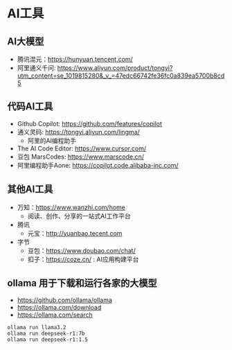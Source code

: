 # AI工具

## AI大模型

- 腾讯混元：<https://hunyuan.tencent.com/>
- 阿里通义千问: <https://www.aliyun.com/product/tongyi?utm_content=se_1019815280&_v_=47edc66742fe36fc0a839ea5700b8cd5>


## 代码AI工具

- Github Copilot: <https://github.com/features/copilot>
- 通义灵码: <https://tongyi.aliyun.com/lingma/>
  - 阿里的AI编程助手
- The AI Code Editor: <https://www.cursor.com/>
- 豆包 MarsCodes: <https://www.marscode.cn/>
- 阿里编程助手Aone: <https://copilot.code.alibaba-inc.com/>

## 其他AI工具

- 万知：<https://www.wanzhi.com/home>
  - 阅读、创作、分享的一站式AI工作平台
- 腾讯
  - 元宝：<http://yuanbao.tecent.com>
- 字节
  - 豆包：<https://www.doubao.com/chat/> 
  - 扣子：<https://coze.cn/> : AI应用构建平台

## ollama 用于下载和运行各家的大模型

- <https://github.com/ollama/ollama>
- <https://ollama.com/download>
- <https://ollama.com/search>
  
```
ollama run llama3.2
ollama run deepseek-r1:7b
ollama run deepseek-r1:1.5

```
  